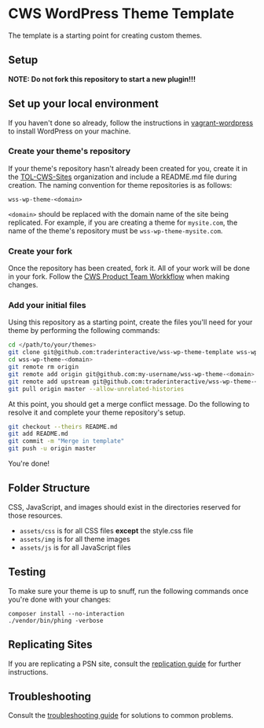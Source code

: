 # CWS WordPress Theme Template
The template is a starting point for creating custom themes.

## Setup
**NOTE: Do not fork this repository to start a new plugin!!!**

## Set up your local environment
If you haven't done so already, follow the instructions in [vagrant-wordpress](https://github.com/traderinteractive/vagrant-wordpress) to install WordPress on your machine.

### Create your theme's repository
If your theme's repository hasn't already been created for you, create it in the [TOL-CWS-Sites](https://github.com/traderinteractive) organization and include a README.md file during creation. The naming convention for theme repositories is as follows:

 ```
 wss-wp-theme-<domain>
 ```
 
`<domain>` should be replaced with the domain name of the site being replicated. For example, if you are creating a theme for `mysite.com`, the name of the theme's repository must be `wss-wp-theme-mysite.com`.

### Create your fork
Once the repository has been created, fork it. All of your work will be done in your fork. Follow the [CWS Product Team Workkflow](https://github.com/traderinteractive/ws-handbook/blob/master/development/Workflow.md) when making changes.

### Add your initial files 
Using this repository as a starting point, create the files you'll need for your theme by performing the following commands:
```bash
cd </path/to/your/themes>
git clone git@github.com:traderinteractive/wss-wp-theme-template wss-wp-theme-<domain>
cd wss-wp-theme-<domain>
git remote rm origin
git remote add origin git@github.com:my-username/wss-wp-theme-<domain>
git remote add upstream git@github.com:traderinteractive/wss-wp-theme-<domain>
git pull origin master --allow-unrelated-histories
```

At this point, you should get a merge conflict message. Do the following to resolve it and complete your theme repository's setup.
```bash
git checkout --theirs README.md
git add README.md
git commit -m "Merge in template"
git push -u origin master
```

You're done!

## Folder Structure
CSS, JavaScript, and images should exist in the directories reserved for those resources.
* `assets/css` is for all CSS files **except** the style.css file
* `assets/img` is for all theme images
* `assets/js` is for all JavaScript files

## Testing
To make sure your theme is up to snuff, run the following commands once you're done with your changes:
```
composer install --no-interaction
./vendor/bin/phing -verbose
```

## Replicating Sites
If you are replicating a PSN site, consult the [replication guide](docs/REPLICATING.md) for further instructions.

## Troubleshooting
Consult the [troubleshooting guide](docs/TROUBLESHOOTING.md) for solutions to common problems.
